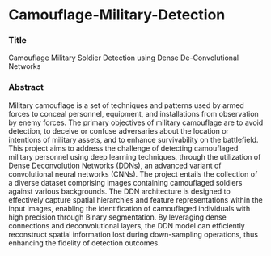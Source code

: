 # Camouflage-Military-Detection

### Title
Camouflage Military Soldier Detection using Dense De-Convolutional Networks

### Abstract
Military camouflage is a set of techniques and patterns used by  armed forces to conceal personnel, equipment, and installations from  observation by enemy forces. The  primary objectives of military  camouflage are to avoid detection, to deceive or confuse adversaries about  the location or intentions of military assets, and to enhance survivability on  the battlefield. This project aims to address the challenge of detecting  camouflaged military personnel using deep learning techniques, through the  utilization of Dense Deconvolution Networks (DDNs), an advanced variant  of convolutional neural networks (CNNs). The project entails the collection  of a diverse dataset comprising images containing camouflaged soldiers  against various backgrounds. The DDN architecture is designed to  effectively capture spatial hierarchies and feature representations within the  input images, enabling the identification of camouflaged individuals with  high precision through Binary segmentation. By leveraging dense  connections and deconvolutional layers, the DDN model can efficiently  reconstruct spatial information lost during down-sampling operations, thus  enhancing the fidelity of detection outcomes.

